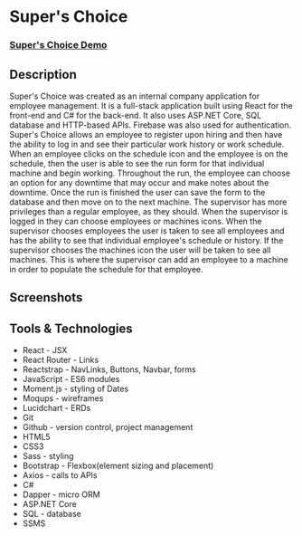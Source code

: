 # Super's Choice

### [Super's Choice Demo](https://www.loom.com/share/e971dbb3ce244a7d9113773610fdb6eb?sharedAppSource=personal_library)

## Description
Super's Choice was created as an internal company application for employee management. It is a full-stack application built using React for the front-end and C# for the back-end. It also uses ASP.NET Core, SQL database and HTTP-based APIs. Firebase was also used for authentication. Super's Choice allows an employee to register upon hiring and then have the ability to log in and see their particular work history or work schedule. When an employee clicks on the schedule icon and the employee is on the schedule, then the user is able to see the run form for that individual machine and begin working. Throughout the run, the employee can choose an option for any downtime that may occur and make notes about the downtime. Once the run is finished the user can save the form to the database and then move on to the next machine. The supervisor has more privileges than a regular employee, as they should. When the supervisor is logged in they can choose employees or machines icons. When the supervisor chooses employees the user is taken to see all employees and has the ability to see that individual employee's schedule or history. If the supervisor chooses the machines icon the user will be taken to see all machines. This is where the supervisor can add an employee to a machine in order to populate the schedule for that employee.

## Screenshots

## Tools & Technologies
* React - JSX
* React Router - Links
* Reactstrap - NavLinks, Buttons, Navbar, forms
* JavaScript - ES6 modules
* Moment.js - styling of Dates
* Moqups - wireframes
* Lucidchart - ERDs
* Git
* Github - version control, project management
* HTML5
* CSS3
* Sass - styling
* Bootstrap - Flexbox(element sizing and placement)
* Axios - calls to APIs
* C#
* Dapper - micro ORM
* ASP.NET Core
* SQL - database
* SSMS
